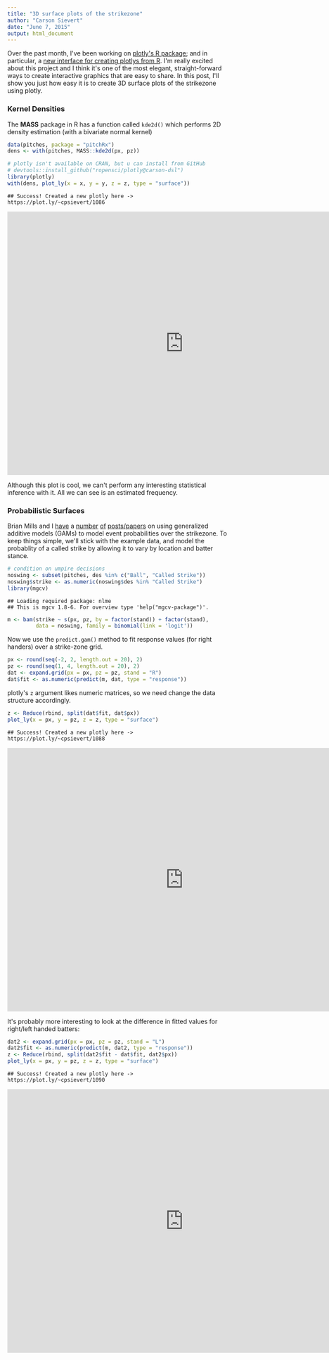 ```yaml
---
title: "3D surface plots of the strikezone"
author: "Carson Sievert"
date: "June 7, 2015"
output: html_document
---
```


Over the past month, I've been working on [plotly's R package](https://github.com/ropensci/plotly); and in particular, a [new interface for creating plotlys from R](http://cpsievert.github.io/plotly/dsl/). I'm really excited about this project and I think it's one of the most elegant, straight-forward ways to create interactive graphics that are easy to share. In this post, I'll show you just how easy it is to create 3D surface plots of the strikezone using plotly.

### Kernel Densities

The __MASS__ package in R has a function called `kde2d()` which performs 2D density estimation (with a bivariate normal kernel) 


```r
data(pitches, package = "pitchRx")
dens <- with(pitches, MASS::kde2d(px, pz))
```


```r
# plotly isn't available on CRAN, but u can install from GitHub
# devtools::install_github("ropensci/plotly@carson-dsl")
library(plotly)
with(dens, plot_ly(x = x, y = y, z = z, type = "surface"))
```

```
## Success! Created a new plotly here -> https://plot.ly/~cpsievert/1086
```

<iframe height="600" id="igraph" scrolling="no" seamless="seamless" src="https://plot.ly/~cpsievert/1086" width="800" frameBorder="0"></iframe>

Although this plot is cool, we can't perform any interesting statistical inference with it. All we can see is an estimated frequency.

### Probabilistic Surfaces

Brian Mills and I [have](http://princeofslides.blogspot.com/2013/07/advanced-sab-r-metrics-parallelization.html) a [number](https://baseballwithr.wordpress.com/2014/04/21/are-umpires-becoming-less-merciful/) [of](https://baseballwithr.wordpress.com/2014/10/23/a-probabilistic-model-for-interpreting-strike-zone-expansion-7/) [posts/papers](http://onlinelibrary.wiley.com/doi/10.1002/mde.2630/abstract) on using generalized additive models (GAMs) to model event probabilities over the strikezone. To keep things simple, we'll stick with the example data, and model the probablity of a called strike by allowing it to vary by location and batter stance.


```r
# condition on umpire decisions
noswing <- subset(pitches, des %in% c("Ball", "Called Strike"))
noswing$strike <- as.numeric(noswing$des %in% "Called Strike")
library(mgcv)
```

```
## Loading required package: nlme
## This is mgcv 1.8-6. For overview type 'help("mgcv-package")'.
```

```r
m <- bam(strike ~ s(px, pz, by = factor(stand)) + factor(stand), 
         data = noswing, family = binomial(link = 'logit'))
```

Now we use the `predict.gam()` method to fit response values (for right handers) over a strike-zone grid.


```r
px <- round(seq(-2, 2, length.out = 20), 2)
pz <- round(seq(1, 4, length.out = 20), 2)
dat <- expand.grid(px = px, pz = pz, stand = "R")
dat$fit <- as.numeric(predict(m, dat, type = "response"))
```

plotly's `z` argument likes numeric matrices, so we need change the data structure accordingly.


```r
z <- Reduce(rbind, split(dat$fit, dat$px))
plot_ly(x = px, y = pz, z = z, type = "surface")
```

```
## Success! Created a new plotly here -> https://plot.ly/~cpsievert/1088
```

<iframe height="600" id="igraph" scrolling="no" seamless="seamless" src="https://plot.ly/~cpsievert/1088" width="800" frameBorder="0"></iframe>

It's probably more interesting to look at the difference in fitted values for right/left handed batters:


```r
dat2 <- expand.grid(px = px, pz = pz, stand = "L")
dat2$fit <- as.numeric(predict(m, dat2, type = "response"))
z <- Reduce(rbind, split(dat2$fit - dat$fit, dat2$px))
plot_ly(x = px, y = pz, z = z, type = "surface")
```

```
## Success! Created a new plotly here -> https://plot.ly/~cpsievert/1090
```

<iframe height="600" id="igraph" scrolling="no" seamless="seamless" src="https://plot.ly/~cpsievert/1090" width="800" frameBorder="0"></iframe>



